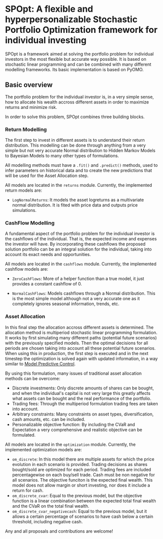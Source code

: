 # SPOpt: A flexible and hyperpersonalizable Stochastic Portfolio Optimization framework for individual investing

SPOpt is a framework aimed at solving the portfolio problem for individual investors in the most flexible but accurate way possible. It is based on stochastic linear programming and can be combined with many different modelling frameworks. Its basic implementation is based on PyOMO.

## Basic overview

The portfolio problem for the individual investor is, in a very simple sense, how to allocate his wealth accross different assets in order to maximize returns and minimize risk. 

In order to solve this problem, SPOpt combines three building blocks.

### Return Modelling

The first step to invest in different assets is to understand their return distribution. This modelling can be done through anything from a very simple but not very accurate Normal distribution to Hidden Markov Models to Bayesian Models to many other types of formulations. 

All modelling methods must have a `.fit()` and `.predict()` methods, used to infer parameters on historical data and to create the new predictions that will be used for the Asset Allocation step. 

All models are located in the `returns` module. Currently, the implemented return models are:

- `LogNormalReturns`: It models the asset logreturns as a multivariate normal distribution. It is fited with price data and outputs price simulations. 

### CashFlow Modelling

A fundamental aspect of the portfolio problem for the individual investor is the cashflows of the individual. That is, the expected income and expenses the investor will have. By incorporating these cashflows the proposed solution portfolio can be an integral solution for the individual, taking into account its exact needs and opportunities. 

All models are located in the `cashflows` module. Currently, the implemented cashflow models are:

- `ZeroCashFlows`: More of a helper function than a true model, it just provides a constant cashflow of 0. 

- `NormalCashFlows`: Models cashflows through a Normal distribution. This is the most simple model although not a very accurate one as it completely ignores seasonal information, trends, etc.

### Asset Allocation

In this final step the allocation accross different assets is determined. The allocation method is multiperiod stochastic linear programming formulation. It works by first simulating many different paths (potential future scenarios) with the previously specified models. Then the optimal decisions for all periods are chosen taking into account all these potential future scenarios. When using this in production, the first step is executed and in the next timestep the optimization is solved again with updated information, in a way similar to [Model Predictive Control](https://arxiv.org/abs/2103.10813). 

By using this formulation, many issues of traditional asset allocation methods can be overcome:
- Discrete investments: Only discrete amounts of shares can be bought, and when the individual's capital is not very large this greatly affects what assets can be bought and the real performance of the portfolio. 
- Trading fees: Through the multiperiod formulation trading fees are taken into account.
- Arbitrary constraints: Many constraints on asset types, diversification, cash amounts, etc. can be included.
- Personalizable objective function: By including the CVaR and Expectation a very comprehensive and realistic objective can be formulated. 

All models are located in the `optimization` module. Currently, the implemented optimization models are:

- `om_discrete`: In this model there are multiple assets for which the price evolution in each scenario is provided. Trading decisions as shares bought/sold are optimized for each period. Trading fees are included percentagewise on each buy/sell trade. Cash must be non negative for all scenarios. The objective funciton is the expected final wealth. This model does not allow margin or short investing, nor does it include a return for cash. 
- `om_discrete_cvar`: Equal to the previous model, but the objective function is a linear combination between the expected total final wealth and the CVaR on the total final wealth.
- `om_discrete_cvar_negativecash`: Equal to the previous model, but it allows a certain percentage of scenarios to have cash below a certain threshold, including negative cash.


Any and all proposals and contributions are welcome!